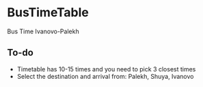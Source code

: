 # BusTimeTable
Bus Time Ivanovo-Palekh

## To-do

* Timetable has 10-15 times and you need to pick 3 closest times
* Select the destination and arrival from: Palekh, Shuya, Ivanovo
